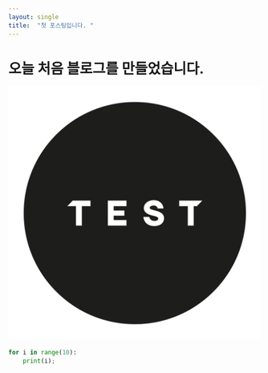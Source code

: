 ```yaml
---
layout: single
title:  "첫 포스팅입니다. "
---
```


# 오늘 처음 블로그를 만들었습니다. 

![test.png](../images/test.png)


```python
for i in range(10):
    print(i); 

```